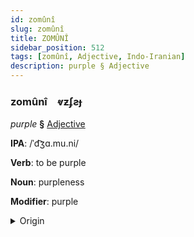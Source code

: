 ```yaml
---
id: zomûnî
slug: zomûnî
title: ZOMÛNÎ
sidebar_position: 512
tags: [zomûnî, Adjective, Indo-Iranian]
description: purple § Adjective
---
```


### zomûnî&emsp;<span kind="abugida">ⱴƶʄƨɟ</span>

*purple* **§** [Adjective](../../tags/Adjective)

**IPA**: /ˈd͡ʒɑ.mu.ni/

**Verb**: to be purple

**Noun**: purpleness

**Modifier**: purple

<details>
    <summary>Origin</summary>
    Hindi जामुनी jāmunī [d͡ʒäː.mʊ.n̪iː]<br/>
    <em>Indo-Iranian Language Family</em>
</details>